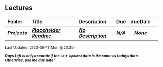 ## Lectures

| Folder | Title | Description | Due | dueDate |  |
|:------|:------|:------|:-----:|:-----:|-----|
| ***<a href="https://github.com/rugbyprof/5143-Operating-Systems/tree/master/Lectures/Projects">Projects</a>*** | ***<a href="https://github.com/rugbyprof/5143-Operating-Systems/tree/master/Lectures/Projects"> Placeholder Readme </a>*** | ***<a href="https://github.com/rugbyprof/5143-Operating-Systems/tree/master/Lectures/Projects"> No Description</a>*** | ***<a href="https://github.com/rugbyprof/5143-Operating-Systems/tree/master/Lectures/Projects">N/A</a>*** | ***<a href="https://github.com/rugbyprof/5143-Operating-Systems/tree/master/Lectures/Projects">None</a>*** |  |

<sup>Last Updated: 2023-09-11 (Mon @ 20:35)</sup> 

<sup>***Days Left is only accurate if the `Last Updated` date is the same as todays date. Otherwise, use the due date!***</sup> 
